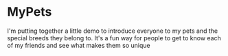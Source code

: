 # MyPets

I'm putting together a little demo to introduce everyone to my  pets and the special breeds they belong to. 
It's a fun way for people to get to know each of my  friends and see what makes them so  unique
